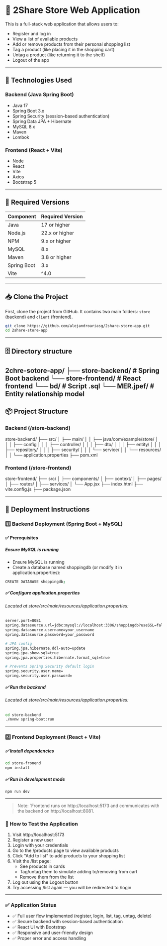 # 🛒 2Share Store Web Application

This is a full-stack web application that allows users to:
- Register and log in
- View a list of available products
- Add or remove products from their personal shopping list
- Tag a product (like placing it in the shopping cart)
- Untag a product (like returning it to the shelf)
- Logout of the app
---

## 🚀 Technologies Used

### Backend (Java Spring Boot)
- Java 17
- Spring Boot 3.x
- Spring Security (session-based authentication)
- Spring Data JPA + Hibernate
- MySQL 8.x
- Maven
- Lombok

### Frontend (React + Vite)
- Node
- React
- Vite
- Axios
- Bootstrap 5

---

## 🧩 Required Versions

| Component       | Required Version            |
|------------------|-----------------------------|
| Java             | 17 or higher                |
| Node.js          | 22.x or higher              |
| NPM              | 9.x or higher               |
| MySQL            | 8.x                         |
| Maven            | 3.8 or higher               |
| Spring Boot      | 3.x                         |
| Vite             | ^4.0                        |


---

## 📥 Clone the Project

First, clone the project from GitHub. It contains two main folders: `store` (backend) and `client` (frontend).

```bash
git clone https://github.com/alejandroariasg/2share-store-app.git
cd 2share-store-app
```
---

## 🗄 Directory structure
2chre-sotore-app/
├── store-backend/      # Spring Boot backend
└── store-frontend/     # React frontend
└── bd/                 # Script .sql
└── MER.jpef/           # Entity relationship model
---
## 📦 Project Structure
### Backend (/store-backend)

store-backend/
├── src/
│   ├── main/
│   │   ├── java/com/example/store/
│   │   │   ├── config
│   │   │   ├── controller/
│   │   │   ├── dto/
│   │   │   ├── entity/
│   │   │   ├── repository/
│   │   │   ├── security/
│   │   │   └── service/
│   │   └── resources/
│   │       └── application.properties
├── pom.xml

### Frontend (/store-frontend)

store-frontend/
├── src/
│   ├── components/
│   ├── context/
│   ├── pages/
│   ├── routes/
│   ├── services/
│   └── App.jsx
├── index.html
├── vite.config.js
├── package.json

---
## 🚀 Deployment Instructions

### 1️⃣ Backend Deployment (Spring Boot + MySQL)
#### ✅ Prerequisites

##### Ensure MySQL is running
 - Ensure MySQL is running
 - Create a database named shoppingdb (or modify it in application.properties):

```bash
CREATE DATABASE shoppingdb;
```
#####  ✅ Configure application.properties
######  Located at store/src/main/resources/application.properties:

```bash
server.port=8081
spring.datasource.url=jdbc:mysql://localhost:3306/shoppingdb?useSSL=false&serverTimezone=UTC
spring.datasource.username=your_username
spring.datasource.password=your_password

# JPA config
spring.jpa.hibernate.ddl-auto=update
spring.jpa.show-sql=true
spring.jpa.properties.hibernate.format_sql=true

# Prevents Spring Security default login
spring.security.user.name=
spring.security.user.password=
```
#####  ✅ Run the backend
######  Located at store/src/main/resources/application.properties:

``` bash
cd store-backend
./mvnw spring-boot:run
```
---
###  2️⃣ Frontend Deployment (React + Vite)
#####  ✅ Install dependencies
``` bash
cd store-fronend
npm install
```
##### ✅  Run in development mode
``` bash
npm run dev
```
---

> Note: `Frontend runs on http://localhost:5173 and communicates with the backend on http://localhost:8081.

### 🧪 How to Test the Application
1. Visit http://localhost:5173
2. Register a new user
3. Login with your credentials
4. Go to the /products page to view available products
5. Click "Add to list" to add products to your shopping list
6. Visit the /list page:
    - See products in cards   
    - Tag/untag them to simulate adding to/removing from cart
    - Remove them from the list
7. Log out using the Logout button
8. Try accessing /list again — you will be redirected to /login

---
### ✅ Application Status
- ✅ Full user flow implemented (register, login, list, tag, untag, delete)
- ✅ Secure backend with session-based authentication
- ✅ React UI with Bootstrap
- ✅ Responsive and user-friendly design
- ✅ Proper error and access handling

